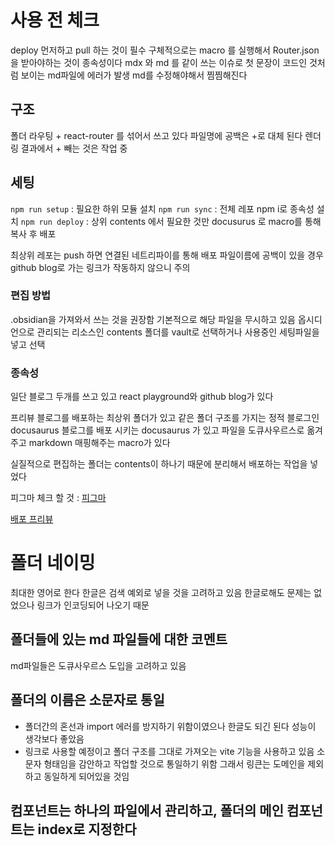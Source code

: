 # 사용 전 체크

deploy 먼저하고 pull 하는 것이 필수
구체적으로는 macro 를 실행해서 Router.json을 받아야하는 것이 종속성이다
mdx 와 md 를 같이 쓰는 이슈로 첫 문장이 코드인 것처럼 보이는 md파일에 에러가 발생
md를 수정해야해서 찜찜해진다

## 구조

폴더 라우팅 + react-router 를 섞어서 쓰고 있다
파일명에 공백은 +로 대체 된다
렌더링 결과에서 + 빼는 것은 작업 중

## 세팅

`npm run setup` : 필요한 하위 모듈 설치
`npm run sync` : 전체 레포 npm i로 종속성 설치
`npm run deploy` : 상위 contents 에서 필요한 것만 docusurus 로 macro를 통해 복사 후 배포

최상위 레포는 push 하면 연결된 네트리파이를 통해 배포
파일이름에 공백이 있을 경우 github blog로 가는 링크가 작동하지 않으니 주의

### 편집 방법

.obsidian을 가져와서 쓰는 것을 권장함
기본적으로 해당 파일을 무시하고 있음
옵시디언으로 관리되는 리소스인
contents 폴더를 vault로 선택하거나 사용중인 세팅파일을 넣고 선택

### 종속성

일단 블로그 두개를 쓰고 있고 react playground와 github blog가 있다

프리뷰 블로그를 배포하는 최상위 폴더가 있고
같은 폴더 구조를 가지는 정적 블로그인 docusaurus 블로그를 배포 시키는 docusaurus 가 있고
파일을 도큐사우르스로 옮겨주고 markdown 매핑해주는 macro가 있다

실질적으로 편집하는 폴더는 contents이 하나기 때문에 분리해서 배포하는 작업을 넣었다

피그마 체크 할 것 : [피그마](https://www.figma.com/file/JTgfhaiAm9mWAqbmChCEYo/react-playground?node-id=0%3A1&t=oczIrWhWazX5AhPN-1)

[배포 프리뷰](https://dev-softer.netlify.app/)

# 폴더 네이밍

최대한 영어로 한다
한글은 검색 예외로 넣을 것을 고려하고 있음
한글로해도 문제는 없었으나 링크가 인코딩되어 나오기 때문

## 폴더들에 있는 md 파일들에 대한 코멘트

md파일들은 도큐사우르스 도입을 고려하고 있음

## 폴더의 이름은 소문자로 통일

- 폴더간의 혼선과 import 에러를 방지하기 위함이였으나 한글도 되긴 된다 성능이 생각보다 좋았음
- 링크로 사용할 예정이고 폴더 구조를 그대로 가져오는 vite 기능을 사용하고 있음
  소문자 형태임을 감안하고 작업할 것으로 통일하기 위함
  그래서 링큰는 도메인을 제외하고 동일하게 되어있을 것임

## 컴포넌트는 하나의 파일에서 관리하고, 폴더의 메인 컴포넌트는 index로 지정한다
